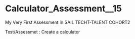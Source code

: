 # Calculator_Assessment__15
My Very First Assessment In SAIL TECHT-TALENT COHORT2


Test/Assessmet : Create a calculator
